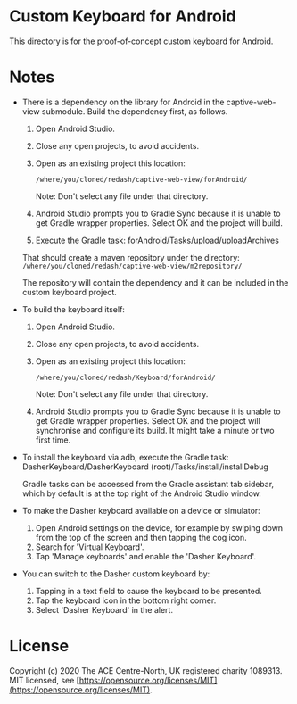 Custom Keyboard for Android
===========================
This directory is for the proof-of-concept custom keyboard for Android.

Notes
=====
-   There is a dependency on the library for Android in the captive-web-view
    submodule. Build the dependency first, as follows.

    1.  Open Android Studio.
    2.  Close any open projects, to avoid accidents.
    3.  Open as an existing project this location:

            /where/you/cloned/redash/captive-web-view/forAndroid/
        
        Note: Don't select any file under that directory.
    
    4.  Android Studio prompts you to Gradle Sync because it is unable to get
        Gradle wrapper properties. Select OK and the project will build.
    
    5.  Execute the Gradle task: forAndroid/Tasks/upload/uploadArchives

    That should create a maven repository under the directory:
    `/where/you/cloned/redash/captive-web-view/m2repository/`

    The repository will contain the dependency and it can be included in the
    custom keyboard project.

-   To build the keyboard itself:

    1.  Open Android Studio.
    2.  Close any open projects, to avoid accidents.
    3.  Open as an existing project this location:

            /where/you/cloned/redash/Keyboard/forAndroid/
        
        Note: Don't select any file under that directory.
    
    4.  Android Studio prompts you to Gradle Sync because it is unable to get
        Gradle wrapper properties. Select OK and the project will synchronise
        and configure its build. It might take a minute or two first time.

-   To install the keyboard via adb, execute the Gradle task:  
    DasherKeyboard/DasherKeyboard (root)/Tasks/install/installDebug

    Gradle tasks can be accessed from the Gradle assistant tab sidebar, which
    by default is at the top right of the Android Studio window.

-   To make the Dasher keyboard available on a device or simulator:

    1.  Open Android settings on the device, for example by swiping down from
        the top of the screen and then tapping the cog icon.
    2.  Search for 'Virtual Keyboard'.
    3.  Tap 'Manage keyboards' and enable the 'Dasher Keyboard'.

-   You can switch to the Dasher custom keyboard by:

    1.  Tapping in a text field to cause the keyboard to be presented.
    2.  Tap the keyboard icon in the bottom right corner.
    3.  Select 'Dasher Keyboard' in the alert.

License
=======
Copyright (c) 2020 The ACE Centre-North, UK registered charity 1089313.  
MIT licensed, see
[https://opensource.org/licenses/MIT](https://opensource.org/licenses/MIT).
